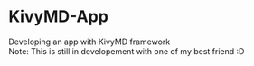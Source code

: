 # KivyMD-App
Developing an app with KivyMD framework </br>
Note: This is still in developement with one of my best friend :D
